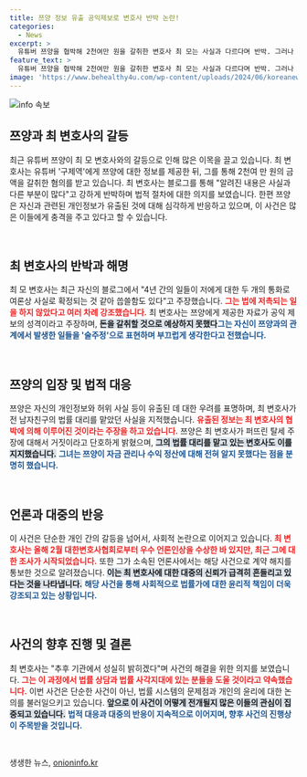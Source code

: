 ```yaml
---
title: 쯔양 정보 유출 공익제보로 변호사 반박 논란!
categories:
  - News
excerpt: >
  유튜버 쯔양을 협박해 2천여만 원을 갈취한 변호사 최 모는 사실과 다르다며 반박. 그러나 그의 발언은 논란을 키우고, 법적 조치가 진행되고 있다. 클릭하여 자세한 내용을 확인하세요!
feature_text: >
  유튜버 쯔양을 협박해 2천여만 원을 갈취한 변호사 최 모는 사실과 다르다며 반박. 그러나 그의 발언은 논란을 키우고, 법적 조치가 진행되고 있다. 클릭하여 자세한 내용을 확인하세요!
image: 'https://www.behealthy4u.com/wp-content/uploads/2024/06/koreanews.jpg'
---
```


<p><img src="https://www.behealthy4u.com/wp-content/uploads/2024/06/koreanews.jpg" alt="info 속보" /></p>

<h2 data-ke-size="size26">쯔양과 최 변호사의 갈등</h2>

<p data-ke-size="size16">최근 유튜버 쯔양이 최 모 변호사와의 갈등으로 인해 많은 이목을 끌고 있습니다. 최 변호사는 유튜버 '구제역'에게 쯔양에 대한 정보를 제공한 뒤, 그를 통해 2천여 만 원의 금액을 갈취한 혐의를 받고 있습니다. 최 변호사는 블로그를 통해 "알려진 내용은 사실과 다른 부분이 많다"고 강하게 반박하며 법적 절차에 대한 의지를 보였습니다. 한편 쯔양은 자신과 관련된 개인정보가 유출된 것에 대해 심각하게 반응하고 있으며, 이 사건은 많은 이들에게 충격을 주고 있다고 할 수 있습니다.</p>

<p data-ke-size="size16">&nbsp;</p>

<h2 data-ke-size="size26">최 변호사의 반박과 해명</h2>

<p data-ke-size="size16">최 모 변호사는 최근 자신의 블로그에서 "4년 간의 일들이 저에게 대한 두 개의 통화로 여론상 사실로 확정되는 것 같아 씁쓸함도 있다"고 주장했습니다. <b><span style="color: #ee2323;">그는 법에 저촉되는 일을 하지 않았다고 여러 차례 강조했습니다.</span></b> 최 변호사는 쯔양에게 제공한 자료가 공익 제보의 성격이라고 주장하며, <b><span style="background-color: #21538527;">돈을 갈취할 것으로 예상하지 못했다</span></b고 말했습니다. <b><span style="color: #1a5490;">그는 자신이 쯔양과의 관계에서 발생한 일들을 '술주정'으로 표현하며 부끄럽게 생각한다고 전했습니다.</span></b></p>

<p data-ke-size="size16">&nbsp;</p>

<h2 data-ke-size="size26">쯔양의 입장 및 법적 대응</h2>

<p data-ke-size="size16">쯔양은 자신의 개인정보와 허위 사실 등이 유출된 데 대한 우려를 표명하며, 최 변호사가 전 남자친구의 법률 대리를 맡았던 사실을 지적했습니다. <b><span style="color: #ee2323;">유출된 정보는 최 변호사의 협박에 의해 이루어진 것이라는 주장을 하고 있습니다.</span></b> 쯔양은 최 변호사가 퍼뜨린 탈세 주장에 대해서 거짓이라고 단호하게 밝혔으며, <b><span style="background-color: #21538527;">그의 법률 대리를 맡고 있는 변호사도 이를 지지했습니다.</span></b> <b><span style="color: #1a5490;">그녀는 쯔양이 자금 관리나 수익 정산에 대해 전혀 알지 못했다는 점을 분명히 했습니다.</span></b></p>

<p data-ke-size="size16">&nbsp;</p>

<h2 data-ke-size="size26">언론과 대중의 반응</h2>

<p data-ke-size="size16">이 사건은 단순한 개인 간의 갈등을 넘어서, 사회적 논란으로 이어지고 있습니다. <b><span style="color: #ee2323;">최 변호사는 올해 2월 대한변호사협회로부터 우수 언론인상을 수상한 바 있지만, 최근 그에 대한 조사가 시작되었습니다.</span></b> 또한 그가 소속된 언론사에서는 해당 사건으로 계약 해지를 통보한 것으로 알려졌습니다. <b><span style="background-color: #21538527;">이는 최 변호사에 대한 대중의 신뢰가 급격히 흔들리고 있다는 것을 나타냅니다.</span></b> <b><span style="color: #1a5490;">해당 사건을 통해 사회적으로 법률가에 대한 윤리적 책임이 더욱 강조되고 있는 상황입니다.</span></b></p>

<p data-ke-size="size16">&nbsp;</p>

<h2 data-ke-size="size26">사건의 향후 진행 및 결론</h2>

<p data-ke-size="size16">최 변호사는 "추후 기관에서 성실히 밝히겠다"며 사건의 해결을 위한 의지를 보였습니다. <b><span style="color: #ee2323;">그는 이 과정에서 법률 상담과 법률 사각지대에 있는 분들을 도울 것이라고 약속했습니다.</span></b> 이번 사건은 단순한 사건이 아닌, 법률 시스템의 문제점과 개인의 윤리에 대한 논의를 불러일으키고 있습니다. <b><span style="background-color: #21538527;">앞으로 이 사건이 어떻게 전개될지 많은 이들의 관심이 집중되고 있습니다.</span></b> <b><span style="color: #1a5490;">법적 대응과 대중의 반응이 지속적으로 이어지며, 향후 사건의 진행상이 주목받을 것입니다.</span></b></p>

<p data-ke-size="size16">&nbsp;</p>
생생한 뉴스, <a href="https://onioninfo.kr" rel="dofollow">onioninfo.kr</a>


